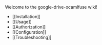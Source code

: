 Welcome to the google-drive-ocamlfuse wiki!

* [[Installation]]
* [[Usage]]
* [[Authorization]]
* [[Configuration]]
* [[Troubleshooting]]